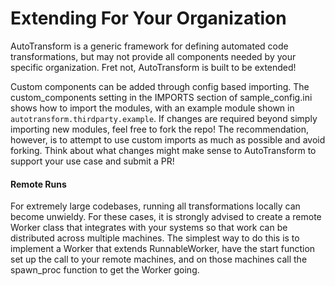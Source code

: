 # Extending For Your Organization

AutoTransform is a generic framework for defining automated code transformations, but may not provide all components needed by your specific organization. Fret not, AutoTransform is built to be extended!

Custom components can be added through config based importing. The custom_components setting in the IMPORTS section of sample_config.ini shows how to import the modules, with an example module shown in `autotransform.thirdparty.example`. If changes are required beyond simply importing new modules, feel free to fork the repo! The recommendation, however, is to attempt to use custom imports as much as possible and avoid forking. Think about what changes might make sense to AutoTransform to support your use case and submit a PR!

#### Remote Runs

For extremely large codebases, running all transformations locally can become unwieldy. For these cases, it is strongly advised to create a remote Worker class that integrates with your systems so that work can be distributed across multiple machines. The simplest way to do this is to implement a Worker that extends RunnableWorker, have the start function set up the call to your remote machines, and on those machines call the spawn_proc function to get the Worker going.